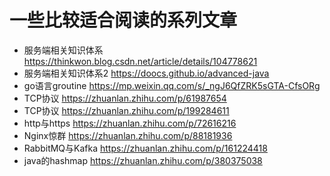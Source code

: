 一些比较适合阅读的系列文章
==


- 服务端相关知识体系   https://thinkwon.blog.csdn.net/article/details/104778621
- 服务端相关知识体系2  https://doocs.github.io/advanced-java
- go语言groutine     https://mp.weixin.qq.com/s/_ngJ6QfZRK5sGTA-CfsORg
- TCP协议     https://zhuanlan.zhihu.com/p/61987654
- TCP协议     https://zhuanlan.zhihu.com/p/199284611
- http与https  https://zhuanlan.zhihu.com/p/72616216
- Nginx惊群     https://zhuanlan.zhihu.com/p/88181936
- RabbitMQ与Kafka https://zhuanlan.zhihu.com/p/161224418
- java的hashmap https://zhuanlan.zhihu.com/p/380375038
